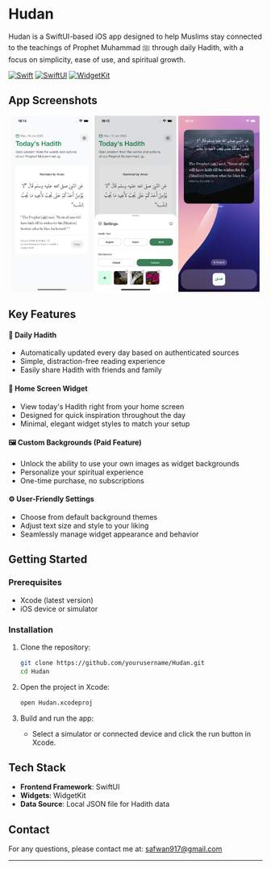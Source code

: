 # Hudan

Hudan is a SwiftUI-based iOS app designed to help Muslims stay connected to the teachings of Prophet Muhammad ﷺ through daily Hadith, with a focus on simplicity, ease of use, and spiritual growth.

<div>

[![Swift](https://img.shields.io/badge/Swift-FA7343?style=for-the-badge&logo=swift&logoColor=white)](https://swift.org/)
[![SwiftUI](https://img.shields.io/badge/SwiftUI-FA7343?style=for-the-badge&logo=swift&logoColor=white)](https://developer.apple.com/xcode/swiftui/)
[![WidgetKit](https://img.shields.io/badge/WidgetKit-FA7343?style=for-the-badge&logo=swift&logoColor=white)](https://developer.apple.com/documentation/widgetkit)

<!-- Add other relevant badges here -->

</div>

## App Screenshots

<p align="center">
  <img src="./screenshots/main.png" width="32%"/>
  <img src="./screenshots/settings.png" width="32%"/>
  <img src="./screenshots/widget.png" width="32%"/>
</p>

## Key Features

#### 📖 Daily Hadith
- Automatically updated every day based on authenticated sources
- Simple, distraction-free reading experience
- Easily share Hadith with friends and family

#### 🌙 Home Screen Widget
- View today's Hadith right from your home screen
- Designed for quick inspiration throughout the day
- Minimal, elegant widget styles to match your setup

#### 🖼️ Custom Backgrounds (Paid Feature)
- Unlock the ability to use your own images as widget backgrounds
- Personalize your spiritual experience
- One-time purchase, no subscriptions

#### ⚙️ User-Friendly Settings
- Choose from default background themes
- Adjust text size and style to your liking
- Seamlessly manage widget appearance and behavior

## Getting Started

### Prerequisites
- Xcode (latest version)
- iOS device or simulator

### Installation

1. Clone the repository:
   ```sh
   git clone https://github.com/yourusername/Hudan.git
   cd Hudan
   ```

2. Open the project in Xcode:
   ```sh
   open Hudan.xcodeproj
   ```

3. Build and run the app:
   - Select a simulator or connected device and click the run button in Xcode.

## Tech Stack

- **Frontend Framework**: SwiftUI
- **Widgets**: WidgetKit
- **Data Source**: Local JSON file for Hadith data

## Contact

For any questions, please contact me at: <a href="mailto:safwan917@gmail.com">safwan917@gmail.com</a>

---
